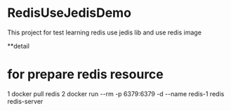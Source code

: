 # RedisUseJedisDemo
This project for test learning redis use jedis lib
and use redis image 

**detail
# for prepare redis resource 
1 docker pull redis
2 docker run --rm -p 6379:6379 -d --name redis-1 redis redis-server
